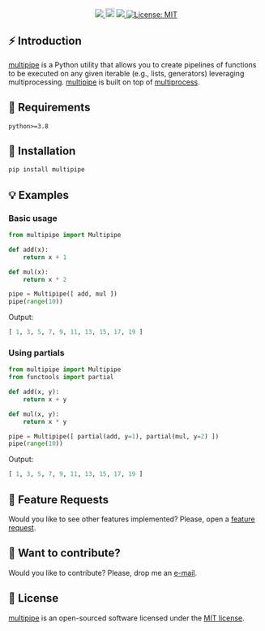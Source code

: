 <p align="center">
  <!-- Python -->
  <a href="https://www.python.org" alt="Python">
      <img src="https://badges.aleen42.com/src/python.svg" />
  </a>
  <!-- Version -->
  <a href="https://badge.fury.io/py/multipipe"><img src="https://badge.fury.io/py/multipipe.svg" alt="PyPI version" height="18"></a>
  <!-- Black -->
  <a href="https://github.com/psf/black" alt="Code style: black">
      <img src="https://img.shields.io/badge/code%20style-black-000000.svg" />
  </a>
  <!-- License -->
  <a href="https://lbesson.mit-license.org/"><img src="https://img.shields.io/badge/License-MIT-blue.svg" alt="License: MIT"></a>
  <!-- Google Colab -->
  <!-- <a href="https://colab.research.google.com/github/AmenRa/multipipe/blob/master/notebooks/1_overview.ipynb"> -->
      <!-- <img src="https://colab.research.google.com/assets/colab-badge.svg" alt="Open In Colab"/> -->
  </a>
</p>



## ⚡️ Introduction

[multipipe](https://github.com/AmenRa/multipipe) is a Python utility that allows you to create pipelines of functions to be executed on any given iterable (e.g., lists, generators) leveraging multiprocessing. [multipipe](https://github.com/AmenRa/multipipe) is built on top of [multiprocess](https://github.com/uqfoundation/multiprocess).


## 🔌 Requirements
```
python>=3.8
```

## 💾 Installation
```bash
pip install multipipe
```

## 💡 Examples

### Basic usage
```python
from multipipe import Multipipe

def add(x):
    return x + 1

def mul(x):
    return x * 2

pipe = Multipipe([ add, mul ])
pipe(range(10))
```
Output:
```python
[ 1, 3, 5, 7, 9, 11, 13, 15, 17, 19 ]
```

### Using partials
```python
from multipipe import Multipipe
from functools import partial

def add(x, y):
    return x + y

def mul(x, y):
    return x * y

pipe = Multipipe([ partial(add, y=1), partial(mul, y=2) ])
pipe(range(10))
```
Output:
```python
[ 1, 3, 5, 7, 9, 11, 13, 15, 17, 19 ]
```





## 🎁 Feature Requests
Would you like to see other features implemented? Please, open a [feature request](https://github.com/AmenRa/multipipe/issues/new?assignees=&labels=enhancement&template=feature_request.md&title=%5BFeature+Request%5D+title).


## 🤘 Want to contribute?
Would you like to contribute? Please, drop me an [e-mail](mailto:elias.bssn@gmail.com?subject=[GitHub]%20multipipe).


## 📄 License
[multipipe](https://github.com/AmenRa/multipipe) is an open-sourced software licensed under the [MIT license](LICENSE).